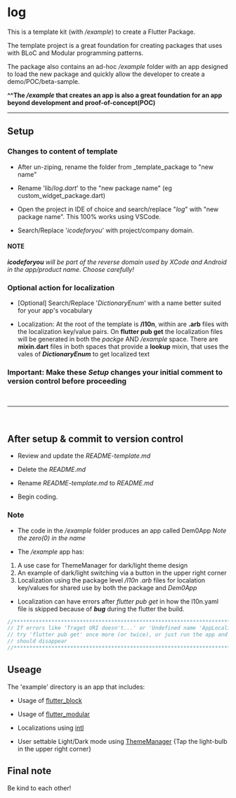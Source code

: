 # log

This is a template kit (with */example*) to create a Flutter Package.

The template project is a great foundation for creating packages that uses with BLoC and Modular programming patterns.

The package also contains an ad-hoc */example* folder with an app designed to load the new package and quickly allow the developer to create a demo/POC/beta-sample.

**^^The */example* that creates an app is also a great foundation for an app beyond development and proof-of-concept(POC)**

---

## Setup

### Changes to content of template

- After un-ziping, rename the folder from _template_package to "new name"

- Rename 'lib/*log.dart*' to the "new package name" (eg custom_widget_package.dart)

- Open the project in IDE of choice and search/replace "*log*" with "new package name". This 100% works using VSCode.

- Search/Replace '*icodeforyou*' with project/company domain.

#### NOTE

***icodeforyou** will be part of the reverse domain used by XCode and Android in the app/product name. Choose carefully!*

### Optional action for **localization**

- [Optional] Search/Replace '*DictionaryEnum*' with a name better suited for your app's vocabulary

- Localization: At the root of the template is **/l10n**, within are **.arb** files with the localization key/value pairs. On **flutter pub get** the localization files will be generated in both the *packge* AND */example* space. There are **mixin.dart** files in both spaces that provide a **lookup** mixin, that uses the vales of ***DictionaryEnum*** to get localized text

### **Important**: Make these ***Setup*** changes your initial comment to version control before proceeding

&nbsp;
&nbsp;

---
&nbsp;

## After setup & commit to version control

- Review and update the *README-template.md*

- Delete the *README.md*

- Rename *README-template.md* to *README.md*

- Begin coding.

### Note

- The code in the */example* folder produces an app called Dem0App *Note the zero(0) in the name*

- The */example* app has:

1. A use case for ThemeManager for dark/light theme design
2. An example of dark/light switching via a button in the upper right corner
3. Localization using the package level */l10n .arb* files for localation key/values for shared use by both the package and *Dem0App*

- Localization can have errors after *flutter pub get* in how the l10n.yaml file is skipped because of ***bug*** during the flutter the build.

```dart
//*********************************************************************************
// If errors like 'Traget URI doesn't...' or 'Undefined name 'AppLocalizations'
// try 'flutter pub get' once more (or twice), or just run the app and they
// should disappear
//*********************************************************************************
```

## Useage

The 'example' directory is an app that includes:

- Usage of [flutter_block](https://pub.dev/packages/flutter_bloc)

- Usage of [flutter_modular](https://pub.dev/packages/flutter_modular)

- Localizations using [intl](https://pub.dev/packages/intl)

- User settable Light/Dark mode using [ThemeManager](https://github.com/GitHubStuff/theme_manager) {Tap the light-bulb in the upper right corner}

## Final note

Be kind to each other!
